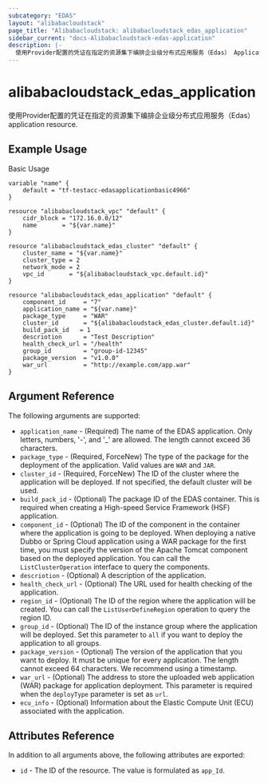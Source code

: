 ```yaml
---
subcategory: "EDAS"
layout: "alibabacloudstack"
page_title: "Alibabacloudstack: alibabacloudstack_edas_application"
sidebar_current: "docs-Alibabacloudstack-edas-application"
description: |- 
  使用Provider配置的凭证在指定的资源集下编排企业级分布式应用服务（Edas） Application resource.
---
```


# alibabacloudstack_edas_application

使用Provider配置的凭证在指定的资源集下编排企业级分布式应用服务（Edas） application resource.

## Example Usage

Basic Usage

```hcl
variable "name" {
    default = "tf-testacc-edasapplicationbasic4966"
}

resource "alibabacloudstack_vpc" "default" {
    cidr_block = "172.16.0.0/12"
    name       = "${var.name}"
}

resource "alibabacloudstack_edas_cluster" "default" {
    cluster_name = "${var.name}"
    cluster_type = 2
    network_mode = 2
    vpc_id       = "${alibabacloudstack_vpc.default.id}"
}

resource "alibabacloudstack_edas_application" "default" {
    component_id     = "7"
    application_name = "${var.name}"
    package_type     = "WAR"
    cluster_id       = "${alibabacloudstack_edas_cluster.default.id}"
    build_pack_id   = 1
    descriotion      = "Test Description"
    health_check_url = "/health"
    group_id         = "group-id-12345"
    package_version  = "v1.0.0"
    war_url          = "http://example.com/app.war"
}
```

## Argument Reference

The following arguments are supported:

* `application_name` - (Required) The name of the EDAS application. Only letters, numbers, '-', and '_' are allowed. The length cannot exceed 36 characters.
* `package_type` - (Required, ForceNew) The type of the package for the deployment of the application. Valid values are `WAR` and `JAR`.
* `cluster_id` - (Required, ForceNew) The ID of the cluster where the application will be deployed. If not specified, the default cluster will be used.
* `build_pack_id` - (Optional) The package ID of the EDAS container. This is required when creating a High-speed Service Framework (HSF) application.
* `component_id` - (Optional) The ID of the component in the container where the application is going to be deployed. When deploying a native Dubbo or Spring Cloud application using a WAR package for the first time, you must specify the version of the Apache Tomcat component based on the deployed application. You can call the `ListClusterOperation` interface to query the components.
* `descriotion` - (Optional) A description of the application.
* `health_check_url` - (Optional) The URL used for health checking of the application.
* `region_id` - (Optional) The ID of the region where the application will be created. You can call the `ListUserDefineRegion` operation to query the region ID.
* `group_id` - (Optional) The ID of the instance group where the application will be deployed. Set this parameter to `all` if you want to deploy the application to all groups.
* `package_version` - (Optional) The version of the application that you want to deploy. It must be unique for every application. The length cannot exceed 64 characters. We recommend using a timestamp.
* `war_url` - (Optional) The address to store the uploaded web application (WAR) package for application deployment. This parameter is required when the `deployType` parameter is set as `url`.
* `ecu_info` - (Optional) Information about the Elastic Compute Unit (ECU) associated with the application.

## Attributes Reference

In addition to all arguments above, the following attributes are exported:

* `id` - The ID of the resource. The value is formulated as `app_Id`.